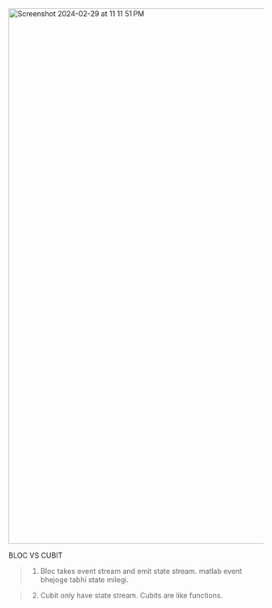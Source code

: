 <img width="1057" alt="Screenshot 2024-02-29 at 11 11 51 PM" src="https://github.com/adityagaur0/flutter_Bloc/assets/112656570/fc1247ad-41d8-47f3-8b0b-3e9bebd005c7">

BLOC VS CUBIT 
>1. Bloc takes event stream and emit state stream.
    matlab event bhejoge tabhi state milegi.

>2. Cubit only have state stream. 
   Cubits are like functions.
   
